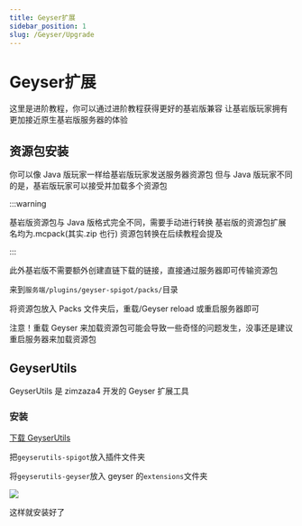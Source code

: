 ```yaml
---
title: Geyser扩展
sidebar_position: 1
slug: /Geyser/Upgrade
---
```


# Geyser扩展

这里是进阶教程，你可以通过进阶教程获得更好的基岩版兼容
让基岩版玩家拥有更加接近原生基岩版服务器的体验

## 资源包安装

你可以像 Java 版玩家一样给基岩版玩家发送服务器资源包
但与 Java 版玩家不同的是，基岩版玩家可以接受并加载多个资源包

:::warning

基岩版资源包与 Java 版格式完全不同，需要手动进行转换
基岩版的资源包扩展名均为.mcpack(其实.zip 也行)
资源包转换在后续教程会提及

:::

此外基岩版不需要额外创建直链下载的链接，直接通过服务器即可传输资源包

来到`服务端/plugins/geyser-spigot/packs/`目录

将资源包放入 Packs 文件夹后，重载/Geyser reload 或重启服务器即可

注意！重载 Geyser 来加载资源包可能会导致一些奇怪的问题发生，没事还是建议重启服务器来加载资源包

## GeyserUtils

GeyserUtils 是 zimzaza4 开发的 Geyser 扩展工具

### 安装

[下载 GeyserUtils](https://github.com/zimzaza4/GeyserUtils)

把`geyserutils-spigot`放入插件文件夹

将`geyserutils-geyser`放入 geyser 的`extensions`文件夹

![](_image/Geyser5.png)

这样就安装好了
